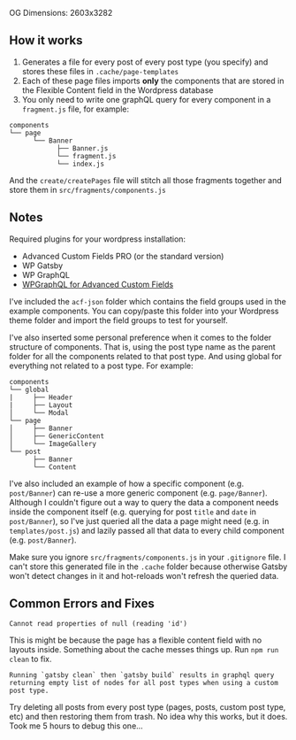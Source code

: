 OG Dimensions: 2603x3282

## How it works

1. Generates a file for every post of every post type (you specify) and stores these files in `.cache/page-templates`
2. Each of these page files imports **only** the components that are stored in the Flexible Content field in the Wordpress database
3. You only need to write one graphQL query for every component in a `fragment.js` file, for example:
```
components
└── page
      └── Banner
            ├── Banner.js
            └── fragment.js
            └── index.js
```
And the `create/createPages` file will stitch all those fragments together and store them in `src/fragments/components.js`
## Notes

Required plugins for your wordpress installation:
- Advanced Custom Fields PRO (or the standard version)
- WP Gatsby
- WP GraphQL
- [WPGraphQL for Advanced Custom Fields](https://github.com/wp-graphql/wp-graphql-acf/archive/master.zip)

I've included the `acf-json` folder which contains the field groups used in the example components. You can copy/paste this folder into your Wordpress theme folder and import the field groups to test for yourself.

I've also inserted some personal preference when it comes to the folder structure of components. That is, using the post type name as the parent folder for all the components related to that post type. And using global for everything not related to a post type. For example:
```
components
└── global
|     ├── Header
|     ├── Layout
│     └── Modal
└── page
│     ├── Banner
│     ├── GenericContent
│     └── ImageGallery
└── post
      ├── Banner
      └── Content
```

I've also included an example of how a specific component (e.g. `post/Banner`) can re-use a more generic component (e.g. `page/Banner`). Although I couldn't figure out a way to query the data a component needs inside the component itself (e.g. querying for post `title` and `date` in `post/Banner`), so I've just queried all the data a page might need (e.g. in `templates/post.js`) and lazily passed all that data to every child component (e.g. `post/Banner`).

Make sure you ignore `src/fragments/components.js` in your `.gitignore` file. I can't store this generated file in the `.cache` folder because otherwise Gatsby won't detect changes in it and hot-reloads won't refresh the queried data.

## Common Errors and Fixes
```
Cannot read properties of null (reading 'id')
```
This is might be because the page has a flexible content field with no layouts inside. Something about the cache messes things up. Run `npm run clean` to fix.


```
Running `gatsby clean` then `gatsby build` results in graphql query returning empty list of nodes for all post types when using a custom post type. 
```
Try deleting all posts from every post type (pages, posts, custom post type, etc) and then restoring them from trash. No idea why this works, but it does. Took me 5 hours to debug this one...